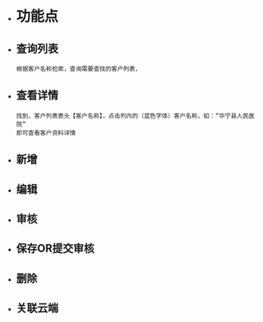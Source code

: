 * # 功能点

* ## 查询列表
 
   ```
  根据客户名称检索，查询需要查找的客户列表，
  ```

* ## 查看详情
  
  ```
  找到，客户列表表头【客户名称】，点击列内的（蓝色字体）客户名称，如：“华宁县人民医院”
  即可查看客户资料详情
  ```

* ## 新增
* ## 编辑

* ## 审核
* ## 保存OR提交审核
* ## 删除
* ## 关联云端



